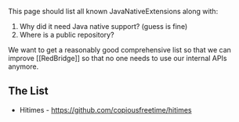 This page should list all known JavaNativeExtensions along with:

1. Why did it need Java native support? (guess is fine)
2. Where is a public repository?

We want to get a reasonably good comprehensive list so that we can improve [[RedBridge]] so that no one needs to use our internal APIs anymore.

## The List

* Hitimes - https://github.com/copiousfreetime/hitimes